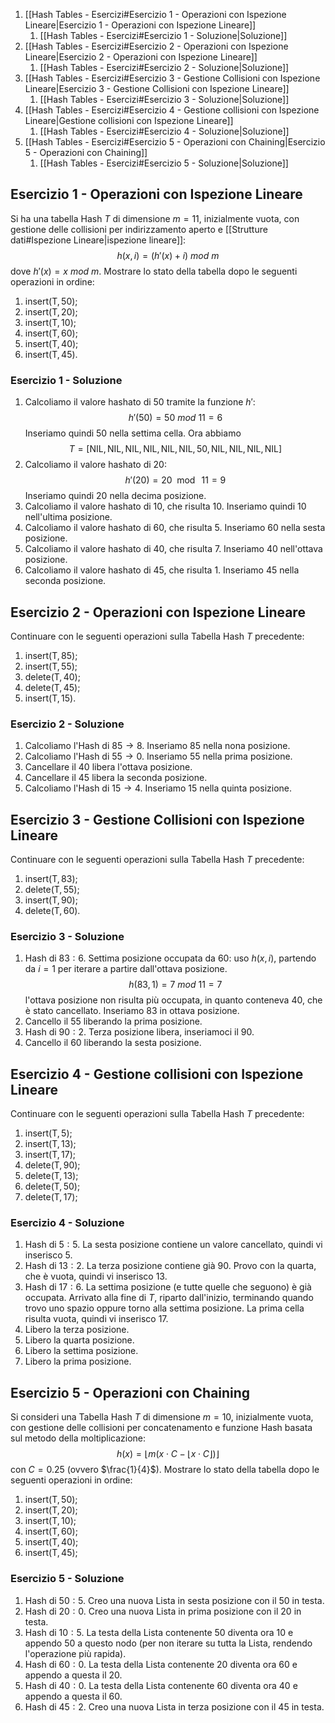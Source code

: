 1. [[Hash Tables - Esercizi#Esercizio 1 - Operazioni con Ispezione Lineare|Esercizio 1 - Operazioni con Ispezione Lineare]]
	1. [[Hash Tables - Esercizi#Esercizio 1 - Soluzione|Soluzione]]
2. [[Hash Tables - Esercizi#Esercizio 2 - Operazioni con Ispezione Lineare|Esercizio 2 - Operazioni con Ispezione Lineare]]
	1. [[Hash Tables - Esercizi#Esercizio 2 - Soluzione|Soluzione]]
3. [[Hash Tables - Esercizi#Esercizio 3 - Gestione Collisioni con Ispezione Lineare|Esercizio 3 - Gestione Collisioni con Ispezione Lineare]]
	1. [[Hash Tables - Esercizi#Esercizio 3 - Soluzione|Soluzione]]
4. [[Hash Tables - Esercizi#Esercizio 4 - Gestione collisioni con Ispezione Lineare|Gestione collisioni con Ispezione Lineare]]
	1. [[Hash Tables - Esercizi#Esercizio 4 - Soluzione|Soluzione]]
5. [[Hash Tables - Esercizi#Esercizio 5 - Operazioni con Chaining|Esercizio 5 - Operazioni con Chaining]]
	1. [[Hash Tables - Esercizi#Esercizio 5 - Soluzione|Soluzione]]
## Esercizio 1 - Operazioni con Ispezione Lineare
Si ha una tabella Hash $T$ di dimensione $m = 11$, inizialmente vuota, con gestione delle collisioni per indirizzamento aperto e [[Strutture dati#Ispezione Lineare|ispezione lineare]]: $$h(x, i) = (h'(x) + i) \ mod \ m$$dove $h'(x) = x \ mod \ m$.
Mostrare lo stato della tabella dopo le seguenti operazioni in ordine:
1. $\text{insert}(\text{T}, 50)$;  
2. $\text{insert}(\text{T}, 20)$;
3. $\text{insert}(\text{T}, 10)$; 
4. $\text{insert}(\text{T}, 60)$; 
5. $\text{insert}(\text{T}, 40)$; 
6. $\text{insert}(\text{T}, 45)$.
### Esercizio 1 - Soluzione
1. Calcoliamo il valore hashato di $50$ tramite la funzione $h'$: $$h'(50) = 50 \ mod \ 11 = 6$$Inseriamo quindi $50$ nella settima cella. Ora abbiamo $$T = [\text{NIL},\text{NIL},\text{NIL},\text{NIL},\text{NIL},\text{NIL}, 50, \text{NIL},\text{NIL},\text{NIL},\text{NIL}]$$
2. Calcoliamo il valore hashato di $20$:$$h'(20) = 20 \mod \ 11 = 9$$Inseriamo quindi $20$ nella decima posizione.
3. Calcoliamo il valore hashato di $10$, che risulta $10$. Inseriamo quindi $10$ nell'ultima posizione.
4. Calcoliamo il valore hashato di $60$, che risulta $5$. Inseriamo $60$ nella sesta posizione.
5. Calcoliamo il valore hashato di $40$, che risulta $7$. Inseriamo $40$ nell'ottava posizione.
6. Calcoliamo il valore hashato di $45$, che risulta $1$. Inseriamo $45$ nella seconda posizione.
## Esercizio 2 - Operazioni con Ispezione Lineare
Continuare con le seguenti operazioni sulla Tabella Hash $T$ precedente:
1. $\text{insert}(\text{T}, 85)$;  
2. $\text{insert}(\text{T}, 55)$;
3. $\text{delete}(\text{T}, 40)$; 
4. $\text{delete}(\text{T}, 45)$; 
5. $\text{insert}(\text{T}, 15)$.
### Esercizio 2 - Soluzione
1. Calcoliamo l'Hash di $85 \rightarrow 8$. Inseriamo $85$ nella nona posizione.
2. Calcoliamo l'Hash di $55 \rightarrow 0$. Inseriamo $55$ nella prima posizione.
3. Cancellare il $40$ libera l'ottava posizione.
4. Cancellare il $45$ libera la seconda posizione.
5. Calcoliamo l'Hash di $15 \rightarrow 4$. Inseriamo $15$ nella quinta posizione.
## Esercizio 3 - Gestione Collisioni con Ispezione Lineare
Continuare con le seguenti operazioni sulla Tabella Hash $T$ precedente:
1. $\text{insert}(\text{T}, 83)$;
2. $\text{delete}(\text{T}, 55)$;
3. $\text{insert}(\text{T}, 90)$;
4. $\text{delete}(\text{T}, 60)$.
### Esercizio 3 - Soluzione
1. Hash di $83: 6$. Settima posizione occupata da $60$: uso $h(x, i)$, partendo da $i = 1$ per iterare a partire dall'ottava posizione.$$h(83, 1) = 7 \ mod \ 11 = 7$$l'ottava posizione non risulta più occupata, in quanto conteneva $40$, che è stato cancellato. Inseriamo $83$ in ottava posizione.
2. Cancello il $55$ liberando la prima posizione.
3. Hash di $90:2$. Terza posizione libera, inseriamoci il $90$.
4. Cancello il $60$ liberando la sesta posizione.
## Esercizio 4 - Gestione collisioni con Ispezione Lineare
Continuare con le seguenti operazioni sulla Tabella Hash $T$ precedente:
1. $\text{insert}(\text{T}, 5);$
2. $\text{insert}(\text{T}, 13);$
3. $\text{insert}(\text{T},17);$
4. $\text{delete}(\text{T},90);$
5. $\text{delete}(\text{T},13);$
6. $\text{delete}(\text{T},50);$
7. $\text{delete}(\text{T},17);$
### Esercizio 4 - Soluzione
1. Hash di $5:5$. La sesta posizione contiene un valore cancellato, quindi vi inserisco $5$.
2. Hash di $13:2$. La terza posizione contiene già $90$. Provo con la quarta, che è vuota, quindi vi inserisco $13$.
3. Hash di $17:6$. La settima posizione (e tutte quelle che seguono) è già occupata. Arrivato alla fine di $T$, riparto dall'inizio, terminando quando trovo uno spazio oppure torno alla settima posizione. La prima cella risulta vuota, quindi vi inserisco $17$.
4. Libero la terza posizione.
5. Libero la quarta posizione.
6. Libero la settima posizione.
7. Libero la prima posizione.
## Esercizio 5 - Operazioni con Chaining
Si consideri una Tabella Hash $T$ di dimensione $m = 10$, inizialmente vuota, con gestione delle collisioni per concatenamento e funzione Hash basata sul metodo della moltiplicazione:$$h(x) = \lfloor m(x \cdot C - \lfloor x \cdot C \rfloor)\rfloor $$con $C = 0.25$ (ovvero $\frac{1}{4}$).
Mostrare lo stato della tabella dopo le seguenti operazioni in ordine:
1. $\text{insert}(\text{T}, 50);$
2. $\text{insert}(\text{T}, 20);$
3. $\text{insert}(\text{T}, 10);$
4. $\text{insert}(\text{T}, 60);$
5. $\text{insert}(\text{T}, 40);$
6. $\text{insert}(\text{T}, 45);$
### Esercizio 5 - Soluzione
1. Hash di $50:5$. Creo una nuova $\text{Lista}$ in sesta posizione con il $50$ in testa.
2. Hash di $20:0$. Creo una nuova $\text{Lista}$ in prima posizione con il $20$ in testa.
3. Hash di $10:5$. La testa della Lista contenente $50$ diventa ora $10$ e appendo $50$ a questo nodo (per non iterare su tutta la Lista, rendendo l'operazione più rapida).
4. Hash di $60:0$. La testa della Lista contenente $20$ diventa ora $60$ e appendo a questa il $20$.
5. Hash di $40:0$. La testa della Lista contenente $60$ diventa ora $40$ e appendo a questa il $60$.
6. Hash di $45:2$. Creo una nuova $\text{Lista}$ in terza posizione con il $45$ in testa.